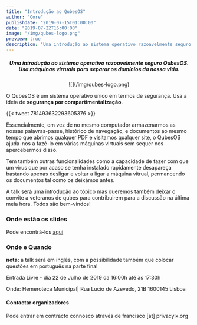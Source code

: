 ```yaml
---
title: "Introdução ao QubesOS"
author: "Core"
publishdate: "2019-07-15T01:00:00"
date: "2019-07-22T16:00:00"
image: "/img/qubes-logo.png"
preview: true
description: "Uma introdução ao sistema operativo razoavelmente seguro QubesOS. Usa máquinas virtuais para separar os domínios da nossa vida."
---
```


##### <center>**Uma introdução ao sistema operativo razoavelmente seguro QubesOS. Usa máquinas virtuais para separar os domínios da nossa vida.**</center>

<center>![](/img/qubes-logo.png)</center>

O QubesOS é um sistema operativo único em termos de segurança. Usa a ideia de **segurança por compartimentalização**.

{{< tweet 781493632293605376 >}}

Essencialmente, em vez de no mesmo computador armazenarmos as nossas palavras-passe, histórico de navegação, e documentos ao mesmo tempo que abrimos qualquer PDF e visitamos qualquer site, o QubesOS ajuda-nos a fazê-lo em várias máquinas virtuais sem sequer nos apercebermos disso.

Tem também outras funcionalidades como a capacidade de fazer com que um vírus que por acaso se tenha instalado rapidamente desapareça bastando apenas desligar e voltar a ligar a máquina vitrual, permancendo os documentos tal como os deixámos antes.

A talk será uma introdução ao tópico mas queremos também deixar o convite a veteranos de qubes para contribuirem para a discussão na última meia hora. Todos são bem-vindos!

### Onde estão os slides

Pode encontrá-los [aqui](/resources/qubes-journalists)


### Onde e Quando

**nota:** a talk será em inglês, com a possibilidade também que colocar questões em português na parte final

Entrada Livre - dia 22 de Julho de 2019 da 16:00h até às 17:30h

Onde: Hemeroteca Municipal| Rua Lucio de Azevedo, 21B 1600145 Lisboa

#### Contactar organizadores
Pode entrar em contracto connosco através de francisco [at] privacylx.org
